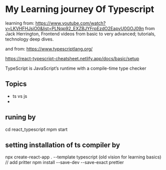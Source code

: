# My Learning journey Of Typescript

learning from: https://www.youtube.com/watch?v=LKVHFHJsiO0&list=PLNqp92_EXZBJYFrpEzdO2EapvU0GOJ09n
from Jack Herrington, Frontend videos from basic to very advanced; tutorials, technology deep dives.

and from: https://www.typescriptlang.org/

https://react-typescript-cheatsheet.netlify.app/docs/basic/setup

TypeScript is JavaScript’s runtime with a compile-time type checker

## Topics

-   ts vs js
-

## runing by

cd react_typescript
mpm start

## setting installation of ts compiler by

npx create-react-app . --template typescript (old vision for learning basics)
// add pritter
npm install --save-dev --save-exact prettier
